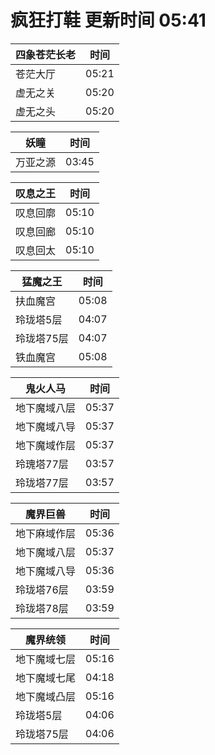# 疯狂打鞋 更新时间 05:41

| 四象苍茫长老   | 时间    |
|--------|-------|
| 苍茫大厅 | 05:21 |
| 虚无之关 | 05:20 |
| 虚无之头 | 05:20 |

| 妖瞳   | 时间    |
|--------|-------|
| 万亚之源 | 03:45 |

| 叹息之王   | 时间    |
|--------|-------|
| 叹息回廓 | 05:10 |
| 叹息回廊 | 05:10 |
| 叹息回太 | 05:10 |

| 猛魔之王   | 时间    |
|--------|-------|
| 扶血魔宫 | 05:08 |
| 玲珑塔5层 | 04:07 |
| 玲珑塔75层 | 04:07 |
| 铁血魔宫 | 05:08 |

| 鬼火人马   | 时间    |
|--------|-------|
| 地下魔域八层 | 05:37 |
| 地下魔域八导 | 05:37 |
| 地下魔域作层 | 05:37 |
| 玲瑰塔77层 | 03:57 |
| 玲珑塔77层 | 03:57 |

| 魔界巨兽   | 时间    |
|--------|-------|
| 地下麻域作层 | 05:36 |
| 地下魔域八层 | 05:37 |
| 地下魔域八导 | 05:36 |
| 玲珑塔76层 | 03:59 |
| 玲珑塔78层 | 03:59 |

| 魔界统领   | 时间    |
|--------|-------|
| 地下魔域七层 | 05:16 |
| 地下魔域七尾 | 04:18 |
| 地下魔域凸层 | 05:16 |
| 玲珑塔5层 | 04:06 |
| 玲珑塔75层 | 04:06 |
